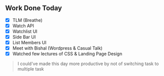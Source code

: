 ## Work Done Today
- [x] TLM (Breathe)
- [x] Watch API
- [x] Watchlist UI
- [x] Side Bar UI
- [x] List Members UI
- [x] Meet with Bishal (Wordpress & Casual Talk)
- [x] Watched few lectures of CSS & Landing Page Design

> I could've made this day more productive by not of switching task to multiple task
